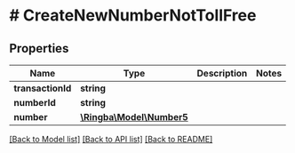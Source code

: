 # # CreateNewNumberNotTollFree

## Properties

Name | Type | Description | Notes
------------ | ------------- | ------------- | -------------
**transactionId** | **string** |  |
**numberId** | **string** |  |
**number** | [**\Ringba\Model\Number5**](Number5.md) |  |

[[Back to Model list]](../../README.md#models) [[Back to API list]](../../README.md#endpoints) [[Back to README]](../../README.md)
